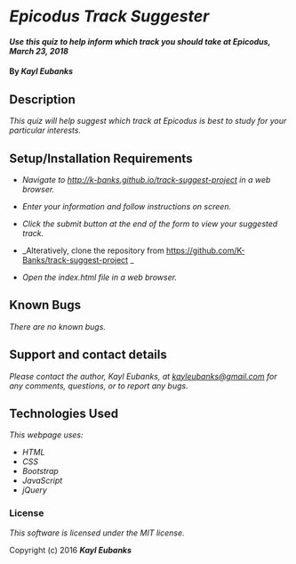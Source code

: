 # _Epicodus Track Suggester_

#### _Use this quiz to help inform which track you should take at Epicodus, March 23, 2018_

#### By _**Kayl Eubanks**_

## Description

_This quiz will help suggest which track at Epicodus is best to study for your particular interests._

## Setup/Installation Requirements

* _Navigate to http://k-banks.github.io/track-suggest-project in a web browser._
* _Enter your information and follow instructions on screen._
* _Click the submit button at the end of the form to view your suggested track._

* _Alteratively, clone the repository from https://github.com/K-Banks/track-suggest-project _
* _Open the index.html file in a web browser._

## Known Bugs

_There are no known bugs._

## Support and contact details

_Please contact the author, Kayl Eubanks, at kayleubanks@gmail.com for any comments, questions, or to report any bugs._

## Technologies Used

_This webpage uses:_
* _HTML_
* _CSS_
* _Bootstrap_
* _JavaScript_
* _jQuery_


### License

*This software is licensed under the MIT license.*

Copyright (c) 2016 **_Kayl Eubanks_**
